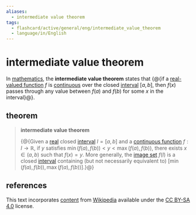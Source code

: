 ```yaml
---
aliases:
  - intermediate value theorem
tags:
  - flashcard/active/general/eng/intermediate_value_theorem
  - language/in/English
---
```


# intermediate value theorem

In [mathematics](mathematics.md), the __intermediate value theorem__ states that {@{if a [real-valued function](real-valued%20function.md) $f$ is [continuous](continuous%20function.md) over the closed [interval](interval%20(mathematics).md) $[a,b]$, then $f(x)$ passes through any value between $f(a)$ and $f(b)$ for some $x$ in the interval}@}. <!--SR:!2030-02-19,1725,330-->

## theorem

> __intermediate value theorem__
>
> {@{Given a [real](real%20number.md) closed [interval](interval%20(mathematics).md) $I=[a,b]$ and a [continuous function](continuous%20function.md) $f:I\to\mathbb{R}$, if $y$ satisfies $\min(f(a),f(b))<y<\max(f(a),f(b))$, there exists $x\in(a,b)$ such that $f(x)=y$. More generally, the [image set](image%20of%20a%20function.md) $f(I)$ is a closed [interval](interval%20(mathematics).md) containing (but not necessarily equivalent to) $[\min(f(a),f(b)),\max(f(a),f(b))]$.}@} <!--SR:!2027-02-05,822,290-->

## references

This text incorporates [content](https://en.wikipedia.org/wiki/intermediate_value_theorem) from [Wikipedia](Wikipedia.md) available under the [CC BY-SA 4.0](https://creativecommons.org/licenses/by-sa/4.0/) license.

